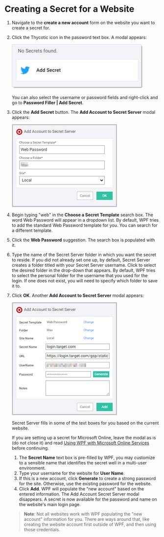 [title]: # (Creating a Secret for a Website)
[tags]: # (WPF)
[priority]: # (4)

# Creating a Secret for a Website

1. Navigate to the __create a new account__ form on the website you want to create a secret for.

1. Click the Thycotic icon in the password text box. A modal appears:

   ![image-20191205162836870](images/image-20191205162836870.png "No Secrets found modal")

   You can also select the username or password fields and right-click and go to __Password Filler | Add Secret__.

1. Click the __Add Secret__ button. The __Add Account to Secret Server__ modal appears:

   ![bb](images/add-acct-to-ss-1.png "Add Account")

1. Begin typing "web" in the __Choose a Secret Template__ search box. The word Web Password will appear in a dropdown list. By default, WPF tries to add the standard Web Password template for you. You can search for a different template.
1. Click the __Web Password__ suggestion. The search box is populated with it.
1. Type the name of the Secret Server folder in which you want the secret to reside. If you did not already set one up, by default, Secret Server creates a folder titled with your Secret Server username. Click to select the desired folder in the drop-down that appears. By default, WPF tries to select the personal folder for the username that you used for the login. If one does not exist, you will need to specify which folder to save it to.
1. Click __OK__. Another __Add Account to Secret Server__ modal appears:

   ![image](images/add-acct-to-ss-2.png "Second Add Account to Secret Server")

   Secret Server fills in some of the text boxes for you based on the current website.

   If you are setting up a secret for Microsoft Online, leave the modal as is (do not close it) and read [Using WPF with Microsoft Online Services](mos.md) before continuing.
   1. The __Secret Name__ text box is pre-filled by WPF, you may customize to a sensible name that identifies the secret well in a multi-user environment.
   1. Type your username for the website for __User Name__.
   1. If this is a new account, click __Generate__ to create a strong password for the site. Otherwise, use the existing password for the website.
   1. Click __Add__. WPF will populate the "new account" based on the entered information. The Add Account Secret Server modal disappears. A secret is now available for the password and name on the website's main login page.

   >**Note**: Not all websites work with WPF populating the "new account" information for you. There are ways around that, like creating the website account first outside of WPF, and then using those credentials.
